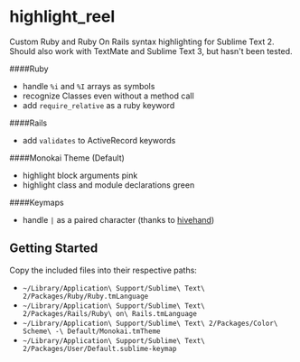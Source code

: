 highlight_reel
==============

Custom Ruby and Ruby On Rails syntax highlighting for Sublime Text 2. Should also work with TextMate and Sublime Text 3, but hasn't been tested.

####Ruby
 - handle `%i` and `%I` arrays as symbols
 - recognize Classes even without a method call
 - add `require_relative` as a ruby keyword

####Rails 
 - add `validates` to ActiveRecord keywords

####Monokai Theme (Default)
 - highlight block arguments pink
 - highlight class and module declarations green

####Keymaps
 - handle `|` as a paired character (thanks to [hivehand](https://github.com/hivehand/rt_st2))


Getting Started
---------------

Copy the included files into their respective paths:

- `~/Library/Application\ Support/Sublime\ Text\ 2/Packages/Ruby/Ruby.tmLanguage`
- `~/Library/Application\ Support/Sublime\ Text\ 2/Packages/Rails/Ruby\ on\ Rails.tmLanguage`
- `~/Library/Application\ Support/Sublime\ Text\ 2/Packages/Color\ Scheme\ -\ Default/Monokai.tmTheme`
- `~/Library/Application\ Support/Sublime\ Text\ 2/Packages/User/Default.sublime-keymap`
